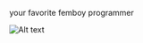 your favorite femboy programmer

![Alt text](https://images-ext-2.discordapp.net/external/eue0LrXRt3_EcgngOHkaeiKPRILYnsiXSbAWTjatTo8/https/media.discordapp.net/attachments/875957536669437962/948227672566292500/0D029FEC-006B-4713-A276-559B1C8964C4_6203d80aa3e53.gif)

